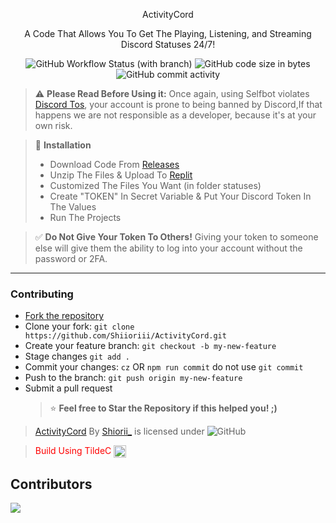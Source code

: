 <p align="center">
ActivityCord
</p>
<p align="center">
A Code That Allows You To Get The Playing, Listening, and Streaming Discord Statuses 24/7!
</p>
<p align="center">
<img alt="GitHub Workflow Status (with branch)" src="https://img.shields.io/github/actions/workflow/status/Shiioriii/ActivityCord/codeql.yml?branch=main&style=for-the-badge">
<img alt="GitHub code size in bytes" src="https://img.shields.io/github/languages/code-size/Shiioriii/ActivityCord?style=for-the-badge">
<img alt="GitHub commit activity" src="https://img.shields.io/github/commit-activity/y/Shiioriii/ActivityCord?style=for-the-badge">
</p>

> :warning: **Please Read Before Using it:** Once again, using Selfbot violates [Discord Tos](https://discord.com/terms), your account is prone to being banned by Discord,If that happens we are not responsible as a developer, because it's at your own risk.

> :memo: **Installation**
>
> - Download Code From [Releases](https://github.com/Shiioriii/ActivityCord/releases)
> - Unzip The Files & Upload To [Replit](https://replit.com)
> - Customized The Files You Want (in folder statuses)
> - Create "TOKEN" In Secret Variable & Put Your Discord Token In The Values
> - Run The Projects

> ✅ **Do Not Give Your Token To Others!** Giving your token to someone else will give them the ability to log into your account without the password or 2FA.

---

### Contributing

- [Fork the repository](https://github.com/Shiioriii/ActivityCord/fork)
- Clone your fork: `git clone https://github.com/Shiioriii/ActivityCord.git`
- Create your feature branch: `git checkout -b my-new-feature`
- Stage changes `git add .`
- Commit your changes: `cz` OR `npm run commit` do not use `git commit`
- Push to the branch: `git push origin my-new-feature`
- Submit a pull request
  > ⭐ **Feel free to Star the Repository if this helped you! ;)**

> [ActivityCord](https://github.com/Shiioriii/ActivityCord) By [Shiorii\_](https://fypmoon.org) is licensed under
> <img alt="GitHub" src="https://img.shields.io/github/license/Shiioriii/ActivityCord">

> <font color="red">Build Using TildeC</font> <img src="https://raw.githubusercontent.com/rinxyzz/ActivityCord/main/icons/tildecv2.png" width="20" height="20" align="center">

## Contributors

<a href="https://github.com/rinxyzz/Shiioriii/graphs/contributors">
  <img src="https://contrib.rocks/image?repo=Shiioriii/ActivityCord" />
</a>
